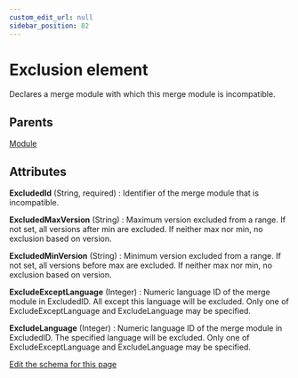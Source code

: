 ```yaml
---
custom_edit_url: null
sidebar_position: 82
---
```

# Exclusion element
Declares a merge module with which this merge module is incompatible.

## Parents
[Module](module.md)

## Attributes
**ExcludedId** (String, required)
  : Identifier of the merge module that is incompatible.

**ExcludedMaxVersion** (String)
  : Maximum version excluded from a range. If not set, all versions after min are excluded. If neither max nor min, no exclusion based on version.

**ExcludedMinVersion** (String)
  : Minimum version excluded from a range. If not set, all versions before max are excluded. If neither max nor min, no exclusion based on version.

**ExcludeExceptLanguage** (Integer)
  : Numeric language ID of the merge module in ExcludedID. All except this language will be excluded. Only one of ExcludeExceptLanguage and ExcludeLanguage may be specified.

**ExcludeLanguage** (Integer)
  : Numeric language ID of the merge module in ExcludedID. The specified language will be excluded. Only one of ExcludeExceptLanguage and ExcludeLanguage may be specified.


[Edit the schema for this page](https://github.com/wixtoolset/web/blob/master/src/xsd4/wix.xsd)